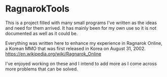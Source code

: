 # RagnarokTools

This is a project filled with many small programs I've written as the ideas and need for them arrived.
It has mainly been for my own use so it is not documented as well as it could be.

Everything was written here to enhance my experience in Ragnarok Online, a Korean MMO that was first
released in Korea on August 31, 2002.
https://en.wikipedia.org/wiki/Ragnarok_Online

I've enjoyed working on these and I intend to add more as I come across more problems that can be solved.
